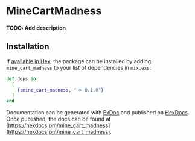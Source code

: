 # MineCartMadness

**TODO: Add description**

## Installation

If [available in Hex](https://hex.pm/docs/publish), the package can be installed
by adding `mine_cart_madness` to your list of dependencies in `mix.exs`:

```elixir
def deps do
  [
    {:mine_cart_madness, "~> 0.1.0"}
  ]
end
```

Documentation can be generated with [ExDoc](https://github.com/elixir-lang/ex_doc)
and published on [HexDocs](https://hexdocs.pm). Once published, the docs can
be found at [https://hexdocs.pm/mine_cart_madness](https://hexdocs.pm/mine_cart_madness).

